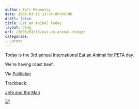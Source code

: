 ```yaml
---
author: Bill Hennessy
date: 2005-03-15 13:34:00+00:00
draft: false
title: Eat an Animal Today
layout: blog
url: /2005/03/15/eat-an-animal-today/
categories:
- Latest
---
```


Today is the[ 3rd annual International Eat an Animal for PETA ](https://www.yourish.com/archives/2003/feb23-mar1_2003.html#2003030102)day.




We're having roast beef.




Via [Politicker](https://www.thepoliticker.net/archives/2005/03/internation_eat.html)




Trackback:




[Jefe and the Man](https://jefeandtheman.blogspot.com/2005/03/eat-animal-for-peta-day.html)

![](https://blog.billhennessy.com/aggbug.aspx?PostID=1367)

